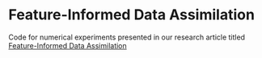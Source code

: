 # Feature-Informed Data Assimilation

Code for numerical experiments presented in our research article titled [Feature-Informed Data Assimilation](http://doi.org/10.1016/j.jcp.2023.112499)
 
